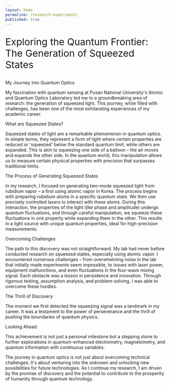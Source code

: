 ```yaml
---
layout: home
permalink: /research-experiment/
published: true
---
```


<p style="font-size: 30px;">Exploring the Quantum Frontier: The Generation of Squeezed States</b></p>

My Journey into Quantum Optics

My fascination with quantum sensing at Pusan National University's Atomic and Quantum Optics Laboratory led me to a groundbreaking area of research: the generation of squeezed light. This journey, while filled with challenges, has been one of the most exhilarating experiences of my academic career.

What are Squeezed States?

Squeezed states of light are a remarkable phenomenon in quantum optics. In simple terms, they represent a form of light where certain properties are reduced or 'squeezed' below the standard quantum limit, while others are expanded. This is akin to squeezing one side of a balloon – the air moves and expands the other side. In the quantum world, this manipulation allows us to measure certain physical properties with precision that surpasses traditional limits.

The Process of Generating Squeezed States

In my research, I focused on generating two-mode squeezed light from rubidium vapor – a first using atomic vapor in Korea. The process begins with preparing rubidium atoms in a specific quantum state. We then use precisely controlled lasers to interact with these atoms. During this interaction, the properties of the light (like phase and amplitude) undergo quantum fluctuations, and through careful manipulation, we squeeze these fluctuations in one property while expanding them in the other. This results in a light source with unique quantum properties, ideal for high-precision measurements.

Overcoming Challenges

The path to this discovery was not straightforward. My lab had never before conducted research on squeezed states, especially using atomic vapor. I encountered numerous challenges – from overwhelming noise in the lab that initially made experiments seem impossible, to issues with laser power, equipment malfunctions, and even fluctuations in the four-wave mixing signal. Each obstacle was a lesson in persistence and innovation. Through rigorous testing, assumption analysis, and problem-solving, I was able to overcome these hurdles.

The Thrill of Discovery

The moment we first detected the squeezing signal was a landmark in my career. It was a testament to the power of perseverance and the thrill of pushing the boundaries of quantum physics.

Looking Ahead

This achievement is not just a personal milestone but a stepping stone to further explorations in quantum-enhanced electrometry, magnetometry, and quantum information with continuous variables.

The journey in quantum optics is not just about overcoming technical challenges; it's about venturing into the unknown and unlocking new possibilities for future technologies. As I continue my research, I am driven by the promise of discovery and the potential to contribute to the prosperity of humanity through quantum technology.
